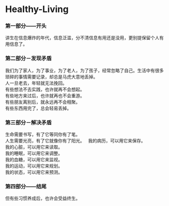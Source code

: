 # Healthy-Living


### 第一部分——开头
讲生在信息爆炸的年代，信息泛滥，分不清信息有用还是没用，更别提保留个人有用信息了。

### 第二部分－发现矛盾
我们为了家人，为了事业，为了老人，为了孩子，经常忽略了自己。生活中有很多琐碎的事情需要记录，却总是马虎大意地丢掉。  
人一旦老去，年轻就无法挽回。  
有些想法不去实践，也许就再不会想起。  
有些地方来过后，也许就再也不会重游。  
有些朋友离别后，就永远再不会相聚。  
有些东西用完了，总会轻易丢掉。  
  

### 第三部分－解决矛盾
生命需要书写，有了它等同你有了笔。    
人生需要光亮，有了它就像你有了阳光。    
我的病历，可以用它来保存。  
我的心脏，可以用它来读取。  
我的睡眠，可以用它来调整。  
我的血糖，可以用它来监视。  
我的运动，可以用它来规划。  
我的状态，可以用它来预测。  

### 第四部分——结尾
但有些习惯养成后，也许会受益终生。

